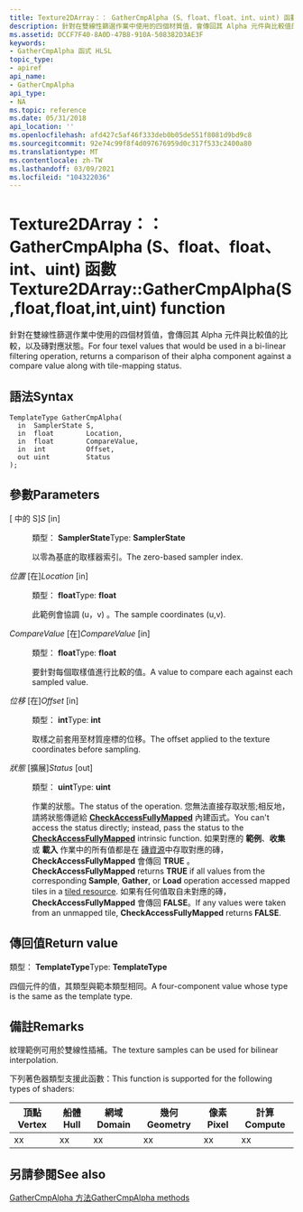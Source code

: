 ```yaml
---
title: Texture2DArray：： GatherCmpAlpha (S、float、float、int、uint) 函數
description: 針對在雙線性篩選作業中使用的四個材質值，會傳回其 Alpha 元件與比較值的比較，以及磚對應狀態。 |Texture2DArray：： GatherCmpAlpha (S、float、float、int、uint) 函數
ms.assetid: DCCF7F40-8A0D-47B8-910A-508382D3AE3F
keywords:
- GatherCmpAlpha 函式 HLSL
topic_type:
- apiref
api_name:
- GatherCmpAlpha
api_type:
- NA
ms.topic: reference
ms.date: 05/31/2018
api_location: ''
ms.openlocfilehash: afd427c5af46f333deb0b05de551f8081d9bd9c8
ms.sourcegitcommit: 92e74c99f8f4d097676959d0c317f533c2400a80
ms.translationtype: MT
ms.contentlocale: zh-TW
ms.lasthandoff: 03/09/2021
ms.locfileid: "104322036"
---
```

# <a name="texture2darraygathercmpalphasfloatfloatintuint-function"></a><span data-ttu-id="1ed3b-105">Texture2DArray：： GatherCmpAlpha (S、float、float、int、uint) 函數</span><span class="sxs-lookup"><span data-stu-id="1ed3b-105">Texture2DArray::GatherCmpAlpha(S,float,float,int,uint) function</span></span>

<span data-ttu-id="1ed3b-106">針對在雙線性篩選作業中使用的四個材質值，會傳回其 Alpha 元件與比較值的比較，以及磚對應狀態。</span><span class="sxs-lookup"><span data-stu-id="1ed3b-106">For four texel values that would be used in a bi-linear filtering operation, returns a comparison of their alpha component against a compare value along with tile-mapping status.</span></span>

## <a name="syntax"></a><span data-ttu-id="1ed3b-107">語法</span><span class="sxs-lookup"><span data-stu-id="1ed3b-107">Syntax</span></span>


``` syntax
TemplateType GatherCmpAlpha(
  in  SamplerState S,
  in  float        Location,
  in  float        CompareValue,
  in  int          Offset,
  out uint         Status
);
```



## <a name="parameters"></a><span data-ttu-id="1ed3b-108">參數</span><span class="sxs-lookup"><span data-stu-id="1ed3b-108">Parameters</span></span>

<dl> <dt>

<span data-ttu-id="1ed3b-109"> \[ 中的 S\]</span><span class="sxs-lookup"><span data-stu-id="1ed3b-109">*S* \[in\]</span></span>
</dt> <dd>

<span data-ttu-id="1ed3b-110">類型： **SamplerState**</span><span class="sxs-lookup"><span data-stu-id="1ed3b-110">Type: **SamplerState**</span></span>

<span data-ttu-id="1ed3b-111">以零為基底的取樣器索引。</span><span class="sxs-lookup"><span data-stu-id="1ed3b-111">The zero-based sampler index.</span></span>

</dd> <dt>

<span data-ttu-id="1ed3b-112">*位置* \[在\]</span><span class="sxs-lookup"><span data-stu-id="1ed3b-112">*Location* \[in\]</span></span>
</dt> <dd>

<span data-ttu-id="1ed3b-113">類型： **float**</span><span class="sxs-lookup"><span data-stu-id="1ed3b-113">Type: **float**</span></span>

<span data-ttu-id="1ed3b-114">此範例會協調 (u，v) 。</span><span class="sxs-lookup"><span data-stu-id="1ed3b-114">The sample coordinates (u,v).</span></span>

</dd> <dt>

<span data-ttu-id="1ed3b-115">*CompareValue* \[在\]</span><span class="sxs-lookup"><span data-stu-id="1ed3b-115">*CompareValue* \[in\]</span></span>
</dt> <dd>

<span data-ttu-id="1ed3b-116">類型： **float**</span><span class="sxs-lookup"><span data-stu-id="1ed3b-116">Type: **float**</span></span>

<span data-ttu-id="1ed3b-117">要針對每個取樣值進行比較的值。</span><span class="sxs-lookup"><span data-stu-id="1ed3b-117">A value to compare each against each sampled value.</span></span>

</dd> <dt>

<span data-ttu-id="1ed3b-118">*位移* \[在\]</span><span class="sxs-lookup"><span data-stu-id="1ed3b-118">*Offset* \[in\]</span></span>
</dt> <dd>

<span data-ttu-id="1ed3b-119">類型： **int**</span><span class="sxs-lookup"><span data-stu-id="1ed3b-119">Type: **int**</span></span>

<span data-ttu-id="1ed3b-120">取樣之前套用至材質座標的位移。</span><span class="sxs-lookup"><span data-stu-id="1ed3b-120">The offset applied to the texture coordinates before sampling.</span></span>

</dd> <dt>

<span data-ttu-id="1ed3b-121">*狀態* \[擴展\]</span><span class="sxs-lookup"><span data-stu-id="1ed3b-121">*Status* \[out\]</span></span>
</dt> <dd>

<span data-ttu-id="1ed3b-122">類型： **uint**</span><span class="sxs-lookup"><span data-stu-id="1ed3b-122">Type: **uint**</span></span>

<span data-ttu-id="1ed3b-123">作業的狀態。</span><span class="sxs-lookup"><span data-stu-id="1ed3b-123">The status of the operation.</span></span> <span data-ttu-id="1ed3b-124">您無法直接存取狀態;相反地，請將狀態傳遞給 [**CheckAccessFullyMapped**](checkaccessfullymapped.md) 內建函式。</span><span class="sxs-lookup"><span data-stu-id="1ed3b-124">You can't access the status directly; instead, pass the status to the [**CheckAccessFullyMapped**](checkaccessfullymapped.md) intrinsic function.</span></span> <span data-ttu-id="1ed3b-125">如果對應的 **範例**、**收集** 或 **載入** 作業中的所有值都是在 [磚資源](/windows/desktop/direct3d11/direct3d-11-2-features)中存取對應的磚， **CheckAccessFullyMapped** 會傳回 **TRUE** 。</span><span class="sxs-lookup"><span data-stu-id="1ed3b-125">**CheckAccessFullyMapped** returns **TRUE** if all values from the corresponding **Sample**, **Gather**, or **Load** operation accessed mapped tiles in a [tiled resource](/windows/desktop/direct3d11/direct3d-11-2-features).</span></span> <span data-ttu-id="1ed3b-126">如果有任何值取自未對應的磚， **CheckAccessFullyMapped** 會傳回 **FALSE**。</span><span class="sxs-lookup"><span data-stu-id="1ed3b-126">If any values were taken from an unmapped tile, **CheckAccessFullyMapped** returns **FALSE**.</span></span>

</dd> </dl>

## <a name="return-value"></a><span data-ttu-id="1ed3b-127">傳回值</span><span class="sxs-lookup"><span data-stu-id="1ed3b-127">Return value</span></span>

<span data-ttu-id="1ed3b-128">類型： **TemplateType**</span><span class="sxs-lookup"><span data-stu-id="1ed3b-128">Type: **TemplateType**</span></span>

<span data-ttu-id="1ed3b-129">四個元件的值，其類型與範本類型相同。</span><span class="sxs-lookup"><span data-stu-id="1ed3b-129">A four-component value whose type is the same as the template type.</span></span>

## <a name="remarks"></a><span data-ttu-id="1ed3b-130">備註</span><span class="sxs-lookup"><span data-stu-id="1ed3b-130">Remarks</span></span>

<span data-ttu-id="1ed3b-131">紋理範例可用於雙線性插補。</span><span class="sxs-lookup"><span data-stu-id="1ed3b-131">The texture samples can be used for bilinear interpolation.</span></span>

<span data-ttu-id="1ed3b-132">下列著色器類型支援此函數：</span><span class="sxs-lookup"><span data-stu-id="1ed3b-132">This function is supported for the following types of shaders:</span></span>



| <span data-ttu-id="1ed3b-133">頂點</span><span class="sxs-lookup"><span data-stu-id="1ed3b-133">Vertex</span></span> | <span data-ttu-id="1ed3b-134">船體</span><span class="sxs-lookup"><span data-stu-id="1ed3b-134">Hull</span></span> | <span data-ttu-id="1ed3b-135">網域</span><span class="sxs-lookup"><span data-stu-id="1ed3b-135">Domain</span></span> | <span data-ttu-id="1ed3b-136">幾何</span><span class="sxs-lookup"><span data-stu-id="1ed3b-136">Geometry</span></span> | <span data-ttu-id="1ed3b-137">像素</span><span class="sxs-lookup"><span data-stu-id="1ed3b-137">Pixel</span></span> | <span data-ttu-id="1ed3b-138">計算</span><span class="sxs-lookup"><span data-stu-id="1ed3b-138">Compute</span></span> |
|--------|------|--------|----------|-------|---------|
| <span data-ttu-id="1ed3b-139">x</span><span class="sxs-lookup"><span data-stu-id="1ed3b-139">x</span></span>      | <span data-ttu-id="1ed3b-140">x</span><span class="sxs-lookup"><span data-stu-id="1ed3b-140">x</span></span>    | <span data-ttu-id="1ed3b-141">x</span><span class="sxs-lookup"><span data-stu-id="1ed3b-141">x</span></span>      | <span data-ttu-id="1ed3b-142">x</span><span class="sxs-lookup"><span data-stu-id="1ed3b-142">x</span></span>        | <span data-ttu-id="1ed3b-143">x</span><span class="sxs-lookup"><span data-stu-id="1ed3b-143">x</span></span>     | <span data-ttu-id="1ed3b-144">x</span><span class="sxs-lookup"><span data-stu-id="1ed3b-144">x</span></span>       |



 

## <a name="see-also"></a><span data-ttu-id="1ed3b-145">另請參閱</span><span class="sxs-lookup"><span data-stu-id="1ed3b-145">See also</span></span>

<dl> <dt>

[<span data-ttu-id="1ed3b-146">GatherCmpAlpha 方法</span><span class="sxs-lookup"><span data-stu-id="1ed3b-146">GatherCmpAlpha methods</span></span>](texture2darray-gathercmpalpha.md)
</dt> </dl>

 

 
